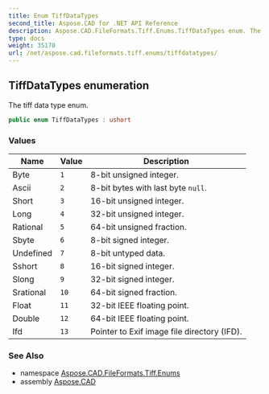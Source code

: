 ```yaml
---
title: Enum TiffDataTypes
second_title: Aspose.CAD for .NET API Reference
description: Aspose.CAD.FileFormats.Tiff.Enums.TiffDataTypes enum. The tiff data type enum
type: docs
weight: 35170
url: /net/aspose.cad.fileformats.tiff.enums/tiffdatatypes/
---
```

## TiffDataTypes enumeration

The tiff data type enum.

```csharp
public enum TiffDataTypes : ushort
```

### Values

| Name | Value | Description |
| --- | --- | --- |
| Byte | `1` | 8-bit unsigned integer. |
| Ascii | `2` | 8-bit bytes with last byte `null`. |
| Short | `3` | 16-bit unsigned integer. |
| Long | `4` | 32-bit unsigned integer. |
| Rational | `5` | 64-bit unsigned fraction. |
| Sbyte | `6` | 8-bit signed integer. |
| Undefined | `7` | 8-bit untyped data. |
| Sshort | `8` | 16-bit signed integer. |
| Slong | `9` | 32-bit signed integer. |
| Srational | `10` | 64-bit signed fraction. |
| Float | `11` | 32-bit IEEE floating point. |
| Double | `12` | 64-bit IEEE floating point. |
| Ifd | `13` | Pointer to Exif image file directory (IFD). |

### See Also

* namespace [Aspose.CAD.FileFormats.Tiff.Enums](../../aspose.cad.fileformats.tiff.enums/)
* assembly [Aspose.CAD](../../)


